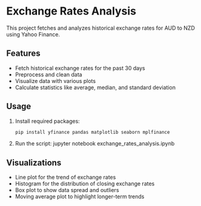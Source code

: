 # Exchange Rates Analysis

This project fetches and analyzes historical exchange rates for AUD to NZD using Yahoo Finance.

## Features
- Fetch historical exchange rates for the past 30 days
- Preprocess and clean data
- Visualize data with various plots
- Calculate statistics like average, median, and standard deviation


## Usage
1. Install required packages:
   ```sh
   pip install yfinance pandas matplotlib seaborn mplfinance
2. Run the script:
   jupyter notebook exchange_rates_analysis.ipynb

## Visualizations
- Line plot for the trend of exchange rates
- Histogram for the distribution of closing exchange rates
- Box plot to show data spread and outliers
- Moving average plot to highlight longer-term trends
 
 

